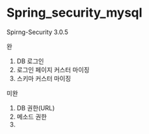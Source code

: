 Spring_security_mysql
=====================
Spirng-Security 3.0.5

완
<ol>
<li>DB 로그인</li>
<li>로그인 페이지 커스터 마이징</li>
<li>스키마 커스터 마이징</li>
</ol>




미완
<ol>
<li>DB 권한(URL)</li>
<li>메소드 권한</li>
<li></li>
</ol>
